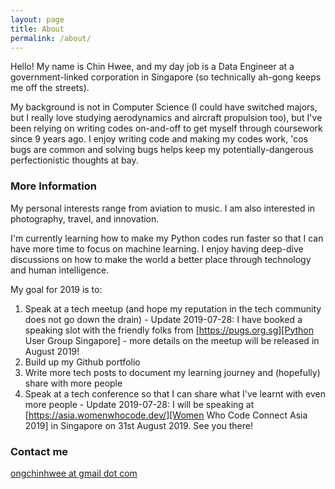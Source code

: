 ```yaml
---
layout: page
title: About
permalink: /about/
---
```


Hello! My name is Chin Hwee, and my day job is a Data Engineer at a government-linked corporation in Singapore (so technically ah-gong keeps me off the streets). 

My background is not in Computer Science (I could have switched majors, but I really love studying aerodynamics and aircraft propulsion too), but I've been relying on writing codes on-and-off to get myself through coursework since 9 years ago. I enjoy writing code and making my codes work, 'cos bugs are common and solving bugs helps keep my potentially-dangerous perfectionistic thoughts at bay.

### More Information

My personal interests range from aviation to music. I am also interested in photography, travel, and innovation.

I'm currently learning how to make my Python codes run faster so that I can have more time to focus on machine learning. I enjoy having deep-dive discussions on how to make the world a better place through technology and human intelligence.

My goal for 2019 is to:
1. Speak at a tech meetup (and hope my reputation in the tech community does not go down the drain) - Update 2019-07-28: I have booked a speaking slot with the friendly folks from [https://pugs.org.sg][Python User Group Singapore] - more details on the meetup will be released in August 2019!
2. Build up my Github portfolio
3. Write more tech posts to document my learning journey and (hopefully) share with more people
4. Speak at a tech conference so that I can share what I've learnt with even more people - Update 2019-07-28: I will be speaking at [https://asia.womenwhocode.dev/][Women Who Code Connect Asia 2019] in Singapore on 31st August 2019. See you there!

### Contact me

[ongchinhwee at gmail dot com](mailto:ongchinhwee@gmail.com)
